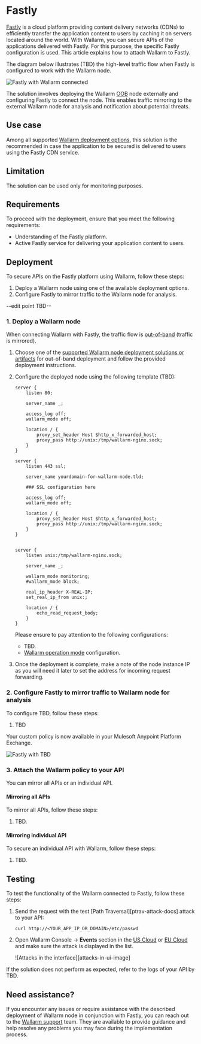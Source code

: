 # Fastly

[Fastly](https://www.fastly.com/) is a cloud platform providing content delivery networks (CDNs) to efficiently transfer the application content to users by caching it on servers located around the world. With Wallarm, you can secure APIs of the applications delivered with Fastly. For this purpose, the specific Fastly configuration is used. This article explains how to attach Wallarm to Fastly.

The diagram below illustrates (TBD) the high-level traffic flow when Fastly is configured to work with the Wallarm node.

![Fastly with Wallarm connected](../../images/waf-installation/gateways/mulesoft/traffic-flow.png)

The solution involves deploying the Wallarm [OOB](../../installation/oob/overview.md) node externally and configuring Fastly to connect the node. This enables traffic mirroring to the external Wallarm node for analysis and notification about potential threats.

## Use case

Among all supported [Wallarm deployment options](../supported-deployment-options.md), this solution is the recommended in case the application to be secured is delivered to users using the Fastly CDN service.

## Limitation

The solution can be used only for monitoring purposes.

## Requirements

To proceed with the deployment, ensure that you meet the following requirements:

* Understanding of the Fastly platform.
* Active Fastly service for delivering your application content to users.

## Deployment

To secure APIs on the Fastly platform using Wallarm, follow these steps:

1. Deploy a Wallarm node using one of the available deployment options.
1. Configure Fastly to mirror traffic to the Wallarm node for analysis.

--edit point TBD--

### 1. Deploy a Wallarm node

When connecting Wallarm with Fastly, the traffic flow is [out-of-band](../oob/overview.md) (traffic is mirrored).

1. Choose one of the [supported Wallarm node deployment solutions or artifacts](../supported-deployment-options.md#out-of-band) for out-of-band deployment and follow the provided deployment instructions.
1. Configure the deployed node using the following template (TBD):

    ```
    server {
        listen 80;

        server_name _;

        access_log off;
        wallarm_mode off;

        location / {
            proxy_set_header Host $http_x_forwarded_host;
            proxy_pass http://unix:/tmp/wallarm-nginx.sock;
        }
    }

    server {
        listen 443 ssl;

        server_name yourdomain-for-wallarm-node.tld;

        ### SSL configuration here

        access_log off;
        wallarm_mode off;

        location / {
            proxy_set_header Host $http_x_forwarded_host;
            proxy_pass http://unix:/tmp/wallarm-nginx.sock;
        }
    }


    server {
        listen unix:/tmp/wallarm-nginx.sock;
        
        server_name _;
        
        wallarm_mode monitoring;
        #wallarm_mode block;

        real_ip_header X-REAL-IP;
        set_real_ip_from unix:;

        location / {
            echo_read_request_body;
        }
    }
    ```

    Please ensure to pay attention to the following configurations:

    * TBD.
    * [Wallarm operation mode](../../admin-en/configure-wallarm-mode.md) configuration.

1. Once the deployment is complete, make a note of the node instance IP as you will need it later to set the address for incoming request forwarding.

### 2. Configure Fastly to mirror traffic to Wallarm node for analysis

To configure TBD, follow these steps:

1. TBD

Your custom policy is now available in your Mulesoft Anypoint Platform Exchange.

![Fastly with TBD](../../images/TBD/TBD.png)

### 3. Attach the Wallarm policy to your API

You can mirror all APIs or an individual API.

#### Mirroring all APIs

To mirror all APIs, follow these steps:

1. TBD.

#### Mirroring individual API

To secure an individual API with Wallarm, follow these steps:

1. TBD.

## Testing

To test the functionality of the Wallarm connected to Fastly, follow these steps:

1. Send the request with the test [Path Traversal][ptrav-attack-docs] attack to your API:

    ```
    curl http://<YOUR_APP_IP_OR_DOMAIN>/etc/passwd
    ```
1. Open Wallarm Console → **Events** section in the [US Cloud](https://us1.my.wallarm.com/search) or [EU Cloud](https://my.wallarm.com/search) and make sure the attack is displayed in the list.
    
    ![Attacks in the interface][attacks-in-ui-image]

If the solution does not perform as expected, refer to the logs of your API by TBD.

## Need assistance?

If you encounter any issues or require assistance with the described deployment of Wallarm node in conjunction with Fastly, you can reach out to the [Wallarm support](mailto:support@wallarm.com) team. They are available to provide guidance and help resolve any problems you may face during the implementation process.
